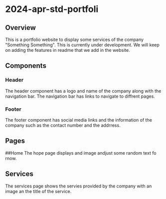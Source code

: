 # 2024-apr-std-portfoli

## Overview

This is a portfolio website to display some services of the company "Something Something". 
This is currently under development. We will keep on adding the features in readme that we add in the website.


## Components

### Header
The header component has a logo and name of the company along with the navigation bar. The navigation bar has links to navigate to diffrent pages.

### Footer
The footer component has social media links and the information of the company such as the contact number and the addrress.

## Pages

##Home
The hope page displays and image andjust some random text fo rnow.

## Services
The services page shows the servies provided by the company with an image an the title of the service.